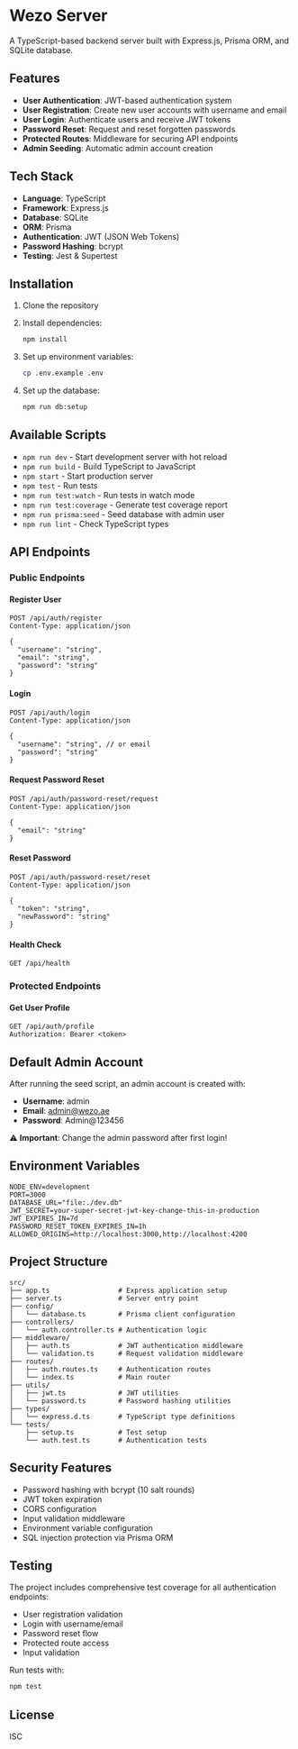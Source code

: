 # Wezo Server

A TypeScript-based backend server built with Express.js, Prisma ORM, and SQLite database.

## Features

- **User Authentication**: JWT-based authentication system
- **User Registration**: Create new user accounts with username and email
- **User Login**: Authenticate users and receive JWT tokens
- **Password Reset**: Request and reset forgotten passwords
- **Protected Routes**: Middleware for securing API endpoints
- **Admin Seeding**: Automatic admin account creation

## Tech Stack

- **Language**: TypeScript
- **Framework**: Express.js
- **Database**: SQLite
- **ORM**: Prisma
- **Authentication**: JWT (JSON Web Tokens)
- **Password Hashing**: bcrypt
- **Testing**: Jest & Supertest

## Installation

1. Clone the repository
2. Install dependencies:
   ```bash
   npm install
   ```

3. Set up environment variables:
   ```bash
   cp .env.example .env
   ```

4. Set up the database:
   ```bash
   npm run db:setup
   ```

## Available Scripts

- `npm run dev` - Start development server with hot reload
- `npm run build` - Build TypeScript to JavaScript
- `npm start` - Start production server
- `npm test` - Run tests
- `npm run test:watch` - Run tests in watch mode
- `npm run test:coverage` - Generate test coverage report
- `npm run prisma:seed` - Seed database with admin user
- `npm run lint` - Check TypeScript types

## API Endpoints

### Public Endpoints

#### Register User
```
POST /api/auth/register
Content-Type: application/json

{
  "username": "string",
  "email": "string",
  "password": "string"
}
```

#### Login
```
POST /api/auth/login
Content-Type: application/json

{
  "username": "string", // or email
  "password": "string"
}
```

#### Request Password Reset
```
POST /api/auth/password-reset/request
Content-Type: application/json

{
  "email": "string"
}
```

#### Reset Password
```
POST /api/auth/password-reset/reset
Content-Type: application/json

{
  "token": "string",
  "newPassword": "string"
}
```

#### Health Check
```
GET /api/health
```

### Protected Endpoints

#### Get User Profile
```
GET /api/auth/profile
Authorization: Bearer <token>
```

## Default Admin Account

After running the seed script, an admin account is created with:
- **Username**: admin
- **Email**: admin@wezo.ae
- **Password**: Admin@123456

⚠️ **Important**: Change the admin password after first login!

## Environment Variables

```env
NODE_ENV=development
PORT=3000
DATABASE_URL="file:./dev.db"
JWT_SECRET=your-super-secret-jwt-key-change-this-in-production
JWT_EXPIRES_IN=7d
PASSWORD_RESET_TOKEN_EXPIRES_IN=1h
ALLOWED_ORIGINS=http://localhost:3000,http://localhost:4200
```

## Project Structure

```
src/
├── app.ts                 # Express application setup
├── server.ts              # Server entry point
├── config/
│   └── database.ts        # Prisma client configuration
├── controllers/
│   └── auth.controller.ts # Authentication logic
├── middleware/
│   ├── auth.ts            # JWT authentication middleware
│   └── validation.ts      # Request validation middleware
├── routes/
│   ├── auth.routes.ts     # Authentication routes
│   └── index.ts           # Main router
├── utils/
│   ├── jwt.ts             # JWT utilities
│   └── password.ts        # Password hashing utilities
├── types/
│   └── express.d.ts       # TypeScript type definitions
└── tests/
    ├── setup.ts           # Test setup
    └── auth.test.ts       # Authentication tests
```

## Security Features

- Password hashing with bcrypt (10 salt rounds)
- JWT token expiration
- CORS configuration
- Input validation middleware
- Environment variable configuration
- SQL injection protection via Prisma ORM

## Testing

The project includes comprehensive test coverage for all authentication endpoints:
- User registration validation
- Login with username/email
- Password reset flow
- Protected route access
- Input validation

Run tests with:
```bash
npm test
```

## License

ISC